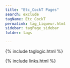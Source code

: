 ```yaml
---
title: "Etc_CockT Pages"
search: exclude
tagName: Etc_CockT
permalink: tag_Liqueur.html
sidebar: tagPage_sidebar
folder: tags

---
```


{% include taglogic.html %}

{% include links.html %}
